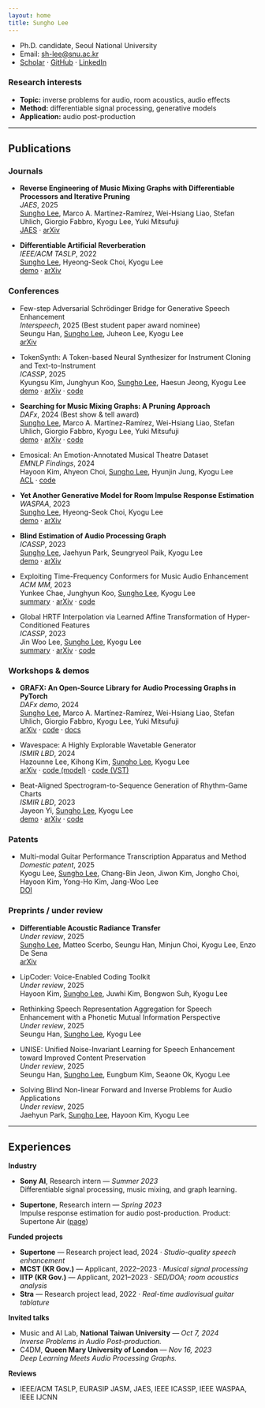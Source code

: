 ```yaml
---
layout: home
title: Sungho Lee
---
```


- Ph.D. candidate, Seoul National University
- Email: [sh-lee@snu.ac.kr](mailto:sh-lee@snu.ac.kr)
- [Scholar](https://scholar.google.com/citations?hl=en&user=8yMXL5AAAAAJ&view_op=list_works) · [GitHub](https://github.com/sh-lee97) · [LinkedIn](https://www.linkedin.com/in/sungho-lee-061546219/)

### Research interests
- **Topic:** inverse problems for audio, room acoustics, audio effects  
- **Method:** differentiable signal processing, generative models  
- **Application:** audio post-production

---

## Publications

### Journals
- **Reverse Engineering of Music Mixing Graphs with Differentiable Processors and Iterative Pruning**  
  *JAES*, 2025  
  <ins>Sungho Lee</ins>, Marco A. Martínez-Ramírez, Wei-Hsiang Liao, Stefan Uhlich, Giorgio Fabbro, Kyogu Lee, Yuki Mitsufuji  
  [JAES](https://aes2.org/publications/elibrary-page/?id=22917) · [arXiv](https://arxiv.org/abs/2509.15948)

- **Differentiable Artificial Reverberation**  
  *IEEE/ACM TASLP*, 2022  
  <ins>Sungho Lee</ins>, Hyeong-Seok Choi, Kyogu Lee  
  [demo](https://sh-lee97.github.io/DAR-samples/) · [arXiv](https://arxiv.org/abs/2105.13940)

### Conferences
- Few-step Adversarial Schrödinger Bridge for Generative Speech Enhancement  
  *Interspeech*, 2025 (Best student paper award nominee)  
  Seungu Han, <ins>Sungho Lee</ins>, Juheon Lee, Kyogu Lee  
  [arXiv](https://arxiv.org/abs/2502.08939)

- TokenSynth: A Token-based Neural Synthesizer for Instrument Cloning and Text-to-Instrument  
  *ICASSP*, 2025  
  Kyungsu Kim, Junghyun Koo, <ins>Sungho Lee</ins>, Haesun Jeong, Kyogu Lee  
  [demo](https://kyungsukim.notion.site/A-Token-based-Neural-Synthesizer-for-Instrument-Cloning-and-Text-to-Instrument-2c4f5c0850dc4006971b33ad0e580842?pvs=4) · [arXiv](https://arxiv.org/abs/2502.08939) · [code](https://github.com/KyungsuKim42/tokensynth)

- **Searching for Music Mixing Graphs: A Pruning Approach**  
  *DAFx*, 2024 (Best show & tell award)  
  <ins>Sungho Lee</ins>, Marco A. Martínez-Ramírez, Wei-Hsiang Liao, Stefan Uhlich, Giorgio Fabbro, Kyogu Lee, Yuki Mitsufuji  
  [demo](https://sh-lee97.github.io/grafx-prune/) · [arXiv](https://arxiv.org/abs/2406.01049) · [code](https://github.com/sh-lee97/grafx-prune/tree/main)

- Emosical: An Emotion-Annotated Musical Theatre Dataset  
  *EMNLP Findings*, 2024  
  Hayoon Kim, Ahyeon Choi, <ins>Sungho Lee</ins>, Hyunjin Jung, Kyogu Lee  
  [ACL](https://aclanthology.org/2024.findings-emnlp.241/) · [code](https://github.com/gillosae/emosical)

- **Yet Another Generative Model for Room Impulse Response Estimation**  
  *WASPAA*, 2023  
  <ins>Sungho Lee</ins>, Hyeong-Seok Choi, Kyogu Lee  
  [demo](https://sh-lee97.github.io/neural-ir-est/) · [arXiv](https://arxiv.org/abs/2311.02581)

- **Blind Estimation of Audio Processing Graph**  
  *ICASSP*, 2023  
  <ins>Sungho Lee</ins>, Jaehyun Park, Seungryeol Paik, Kyogu Lee  
  [demo](https://sh-lee97.github.io/apg/) · [arXiv](https://arxiv.org/abs/2303.08610)

- Exploiting Time-Frequency Conformers for Music Audio Enhancement  
  *ACM MM*, 2023  
  Yunkee Chae, Junghyun Koo, <ins>Sungho Lee</ins>, Kyogu Lee  
  [summary](https://agreeable-diplodocus-5ca.notion.site/Exploiting-Time-Frequency-Conformers-For-General-Music-Enhancement-1d0f3b851174459294c3de1068eb6ca8) · [arXiv](https://arxiv.org/abs/2308.12599) · [code](https://github.com/yoongi43/music_audio_enhancement_conformer)

- Global HRTF Interpolation via Learned Affine Transformation of Hyper-Conditioned Features  
  *ICASSP*, 2023  
  Jin Woo Lee, <ins>Sungho Lee</ins>, Kyogu Lee  
  [summary](https://cosmic-pillow-86e.notion.site/Global-HRTF-Interpolation-via-Learned-Affine-Transformation-of-Hyper-conditioned-Features-d5a5c7fac8a54b59871b799a2642939f) · [arXiv](https://arxiv.org/abs/2204.02637) · [code](https://github.com/jin-woo-lee/hrtf-interpolation)

### Workshops & demos
- **GRAFX: An Open-Source Library for Audio Processing Graphs in PyTorch**  
  *DAFx demo*, 2024  
  <ins>Sungho Lee</ins>, Marco A. Martínez-Ramírez, Wei-Hsiang Liao, Stefan Uhlich, Giorgio Fabbro, Kyogu Lee, Yuki Mitsufuji  
  [arXiv](https://www.arxiv.org/abs/2408.03204) · [code](https://github.com/sh-lee97/grafx) · [docs](https://sh-lee97.github.io/grafx/)

- Wavespace: A Highly Explorable Wavetable Generator  
  *ISMIR LBD*, 2024  
  Hazounne Lee, Kihong Kim, <ins>Sungho Lee</ins>, Kyogu Lee  
  [arXiv](https://arxiv.org/abs/2407.19862) · [code (model)](https://github.com/hazounne/wavespace) · [code (VST)](https://github.com/kimgihong2510/WavespaceImplementation)

- Beat-Aligned Spectrogram-to-Sequence Generation of Rhythm-Game Charts  
  *ISMIR LBD*, 2023  
  Jayeon Yi, <ins>Sungho Lee</ins>, Kyogu Lee  
  [demo](https://stet-stet.github.io/goct/) · [arXiv](https://arxiv.org/abs/2311.13687) · [code](https://github.com/stet-stet/goct_ismir2023)

### Patents
- Multi-modal Guitar Performance Transcription Apparatus and Method  
  *Domestic patent*, 2025  
  Kyogu Lee, <ins>Sungho Lee</ins>, Chang-Bin Jeon, Jiwon Kim, Jongho Choi, Hayoon Kim, Yong-Ho Kim, Jang-Woo Lee  
  [DOI](https://doi.org/10.8080/1020220190572)

### Preprints / under review
- **Differentiable Acoustic Radiance Transfer**  
  *Under review*, 2025  
  <ins>Sungho Lee</ins>, Matteo Scerbo, Seungu Han, Minjun Choi, Kyogu Lee, Enzo De Sena  
  [arXiv](https://arxiv.org/abs/2509.15946)

- LipCoder: Voice-Enabled Coding Toolkit  
  *Under review*, 2025  
  Hayoon Kim, <ins>Sungho Lee</ins>, Juwhi Kim, Bongwon Suh, Kyogu Lee

- Rethinking Speech Representation Aggregation for Speech Enhancement with a Phonetic Mutual Information Perspective  
  *Under review*, 2025  
  Seungu Han, <ins>Sungho Lee</ins>, Kyogu Lee

- UNISE: Unified Noise-Invariant Learning for Speech Enhancement toward Improved Content Preservation  
  *Under review*, 2025  
  Seungu Han, <ins>Sungho Lee</ins>, Eungbum Kim, Seaone Ok, Kyogu Lee

- Solving Blind Non-linear Forward and Inverse Problems for Audio Applications  
  *Under review*, 2025  
  Jaehyun Park, <ins>Sungho Lee</ins>, Hayoon Kim, Kyogu Lee


---

## Experiences

**Industry**
- **Sony AI**, Research intern — *Summer 2023*  
  Differentiable signal processing, music mixing, and graph learning.

- **Supertone**, Research intern — *Spring 2023*  
  Impulse response estimation for audio post-production. Product: Supertone Air ([page](https://www.supertone.ai/air))

**Funded projects**
- **Supertone** — Research project lead, 2024 · *Studio-quality speech enhancement*  
- **MCST (KR Gov.)** — Applicant, 2022–2023 · *Musical signal processing*  
- **IITP (KR Gov.)** — Applicant, 2021–2023 · *SED/DOA; room acoustics analysis*  
- **Stra** — Research project lead, 2022 · *Real-time audiovisual guitar tablature*

**Invited talks**
- Music and AI Lab, **National Taiwan University** — *Oct 7, 2024*  
  *Inverse Problems in Audio Post-production.*
- C4DM, **Queen Mary University of London** — *Nov 16, 2023*  
  *Deep Learning Meets Audio Processing Graphs.*

**Reviews**
- IEEE/ACM TASLP, EURASIP JASM, JAES, IEEE ICASSP, IEEE WASPAA, IEEE IJCNN
